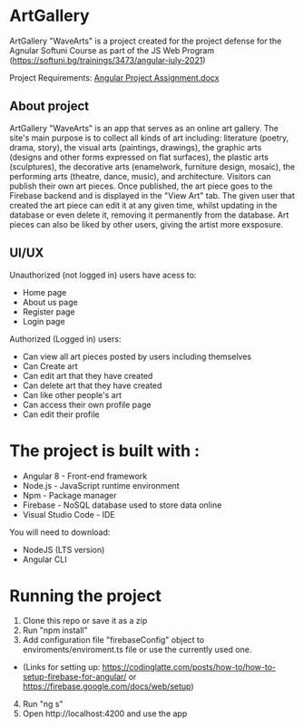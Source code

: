 # ArtGallery
ArtGallery "WaveArts" is a project created for the project defense for the Agnular Softuni Course as part of the JS Web Program (https://softuni.bg/trainings/3473/angular-july-2021)

Project Requirements: [Angular Project Assignment.docx](https://github.com/TheStormWeaver/ArtGallery/files/6945894/Angular.Project.Assignment.docx)

## About project
ArtGallery "WaveArts" is an app that serves as an online art gallery. The site's main purpose is to collect all kinds of art including: literature (poetry, drama, story), the visual arts (paintings, drawings), the graphic arts (designs and other forms expressed on flat surfaces), the plastic arts (sculptures), the decorative arts (enamelwork, furniture design, mosaic), the performing arts (theatre, dance, music), and architecture. Visitors can publish their own art pieces. Once published, the art piece goes to the Firebase backend and is displayed in the "View Art" tab. The given user that created the art piece can edit it at any given time, whilst updating in the database or even delete it, removing it permanently from the database. Art pieces can also be liked by other users, giving the artist more exsposure.

## UI/UX
Unauthorized (not logged in) users have acess to:
- Home page
- About us page
- Register page
- Login page

Authorized (Logged in) users:
- Can view all art pieces posted by users including themselves
- Can Create art
- Can edit art that they have created
- Can delete art that they have created
- Can like other people's art
- Can access their own profile page
- Can edit their profile 

# The project is built with :
- Angular 8 - Front-end framework
- Node.js - JavaScript runtime environment
- Npm - Package manager
- Firebase - NoSQL database used to store data online
- Visual Studio Code - IDE

You will need to download:
- NodeJS (LTS version)
- Angular CLI

# Running the project
1. Clone this repo or save it as a zip
2. Run "npm install"
3. Add configuration file "firebaseConfig" object to enviroments/enviroment.ts file or use the currently used one.
- (Links for setting up: https://codinglatte.com/posts/how-to/how-to-setup-firebase-for-angular/ or https://firebase.google.com/docs/web/setup)
4. Run "ng s"
5. Open http://localhost:4200 and use the app
